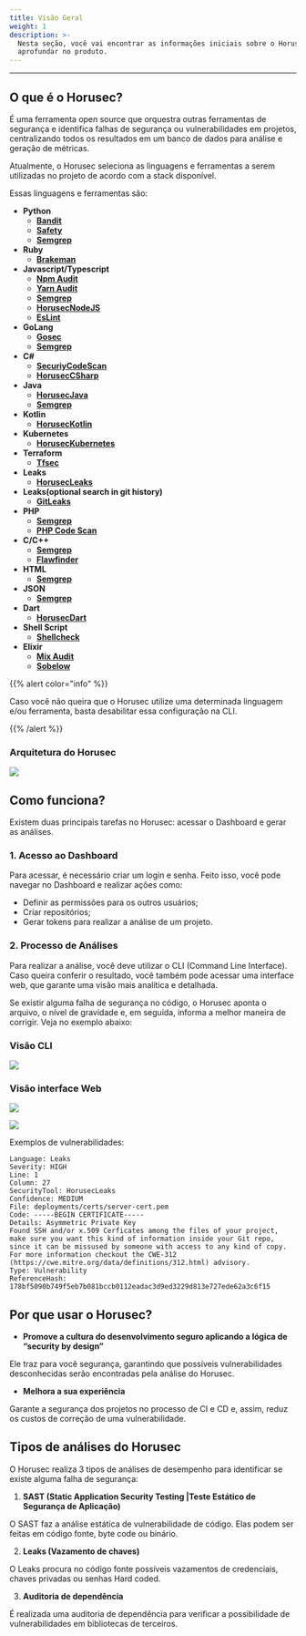 ```yaml
---
title: Visão Geral
weight: 1
description: >-
  Nesta seção, você vai encontrar as informações iniciais sobre o Horusec antes de se
  aprofundar no produto.
---
```


---

## **O que é o Horusec?**

É uma ferramenta open source que orquestra outras ferramentas de segurança e identifica falhas de segurança ou vulnerabilidades em projetos, centralizando todos os resultados em um banco de dados para análise e geração de métricas. 

Atualmente, o Horusec seleciona as linguagens e ferramentas a serem utilizadas no projeto de acordo com a stack disponível.

Essas linguagens e ferramentas são:

* **Python**
  * [**Bandit**](https://github.com/PyCQA/bandit)
  * [**Safety**](https://github.com/pyupio/safety)
  * [**Semgrep**](https://github.com/returntocorp/semgrep)
* **Ruby**
  * [**Brakeman**](https://github.com/presidentbeef/brakeman)
* **Javascript/Typescript**
  * [**Npm Audit**](https://docs.npmjs.com/cli/audit)
  * [**Yarn Audit**](https://yarnpkg.com/lang/en/docs/cli/audit/)
  * [**Semgrep**](https://github.com/returntocorp/semgrep)
  * [**HorusecNodeJS**](https://github.com/ZupIT/horusec/tree/master/horusec-nodejs)
  * [**EsLint**](https://github.com/eslint/eslint)
* **GoLang**
  * [**Gosec**](https://github.com/securego/gosec)
  * [**Semgrep**](https://github.com/returntocorp/semgrep)
* **C\#**
  * [**SecuriyCodeScan**](https://security-code-scan.github.io)
  * [**HorusecCSharp**](https://github.com/ZupIT/horusec/tree/master/horusec-csharp)
* **Java**
  * [**HorusecJava**](https://github.com/ZupIT/horusec/tree/master/horusec-java)
  * [**Semgrep**](https://github.com/returntocorp/semgrep)
* **Kotlin**
  * [**HorusecKotlin**](https://github.com/ZupIT/horusec/tree/master/horusec-kotlin)
* **Kubernetes**
  * [**HorusecKubernetes**](https://github.com/ZupIT/horusec/tree/master/horusec-kubernetes)
* **Terraform**
  * [**Tfsec**](https://github.com/liamg/tfsec)
* **Leaks**
  * [**HorusecLeaks**](https://github.com/ZupIT/horusec/tree/master/horusec-leaks)
* **Leaks\(optional search in git history\)**
  * [**GitLeaks**](https://github.com/zricethezav/gitleaks)
* **PHP**
  * [**Semgrep**](https://github.com/returntocorp/semgrep)
  * [**PHP Code Scan**](https://github.com/FloeDesignTechnologies/phpcs-security-audit)
* **C\/C++**
  * [**Semgrep**](https://github.com/returntocorp/semgrep)
  * [**Flawfinder**](https://github.com/david-a-wheeler/flawfinder)
* **HTML**
  * [**Semgrep**](https://github.com/returntocorp/semgrep)
* **JSON**
  * [**Semgrep**](https://github.com/returntocorp/semgrep)
* **Dart**
  * [**HorusecDart**](https://github.com/ZupIT/horusec/tree/master/horusec-dart)
* **Shell Script**
  * [**Shellcheck**](https://github.com/koalaman/shellcheck)
* **Elixir**
  * [**Mix Audit**](https://github.com/mirego/mix_audit)
  * [**Sobelow**](https://github.com/nccgroup/sobelow)


{{% alert color="info" %}}

Caso você não queira que o Horusec utilize uma determinada linguagem e/ou ferramenta, basta desabilitar essa configuração na CLI.

{{% /alert %}}


### **Arquitetura do Horusec**

![](https://horusec.io/public/docs/ptbr/overview/1.png)



## **Como funciona?**

Existem duas principais tarefas no Horusec: acessar o Dashboard e gerar as análises.

### **1. Acesso ao Dashboard**

Para acessar, é necessário criar um login e senha. Feito isso, você pode navegar no Dashboard e realizar ações como:

* Definir as permissões para os outros usuários;
* Criar repositórios;
* Gerar tokens para realizar a análise de um projeto.

### **2. Processo de Análises** 

Para realizar a análise, você deve utilizar o CLI \(Command Line Interface\). Caso queira conferir o resultado, você também pode acessar uma interface web, que garante uma visão mais analítica e detalhada.

Se existir alguma falha de segurança no código, o Horusec aponta o arquivo, o nível de gravidade e, em seguida, informa a melhor maneira de corrigir. Veja no exemplo abaixo:

### **Visão CLI** 

![](https://horusec.io/public/docs/ptbr/overview/2.png)

### **Visão interface Web** 

![](https://horusec.io/public/docs/ptbr/overview/3.png)



![](https://horusec.io/public/docs/ptbr/overview/4.png)

Exemplos de vulnerabilidades: 

```text
Language: Leaks
Severity: HIGH
Line: 1
Column: 27
SecurityTool: HorusecLeaks
Confidence: MEDIUM
File: deployments/certs/server-cert.pem
Code: -----BEGIN CERTIFICATE-----
Details: Asymmetric Private Key
Found SSH and/or x.509 Cerficates among the files of your project, make sure you want this kind of information inside your Git repo, since it can be missused by someone with access to any kind of copy.  For more information checkout the CWE-312 (https://cwe.mitre.org/data/definitions/312.html) advisory.
Type: Vulnerability
ReferenceHash: 178bf5090b749f5eb7b081bccb0112eadac3d9ed3229d813e727ede62a3c6f15
```

## **Por que usar o Horusec?**

* **Promove a cultura do desenvolvimento seguro aplicando a lógica de “security by design”** 

Ele traz para você segurança, garantindo que possíveis vulnerabilidades desconhecidas serão encontradas pela análise do Horusec.

* **Melhora a sua experiência** 

Garante a segurança dos projetos no processo de CI e CD e, assim, reduz os custos de correção de uma vulnerabilidade. 

## **Tipos de análises do Horusec**

O Horusec realiza 3 tipos de análises de desempenho para identificar se existe alguma falha de segurança: 

1. **SAST \(Static Application Security Testing \|Teste Estático de Segurança de Aplicação\)**  

O SAST faz a análise estática de vulnerabilidade de código. Elas podem ser feitas em código fonte, byte code ou binário.

2. **Leaks \(Vazamento de chaves\)** 

O Leaks procura no código fonte possíveis vazamentos de credenciais, chaves privadas ou senhas Hard coded.

3. **Auditoria de dependência**   

É realizada uma auditoria de dependência  para verificar a possibilidade de vulnerabilidades em bibliotecas de terceiros.
